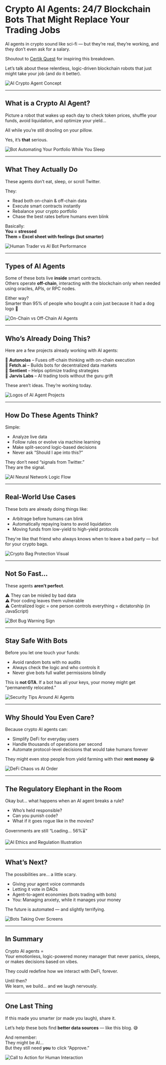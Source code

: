 # Crypto AI Agents: 24/7 Blockchain Bots That Might Replace Your Trading Jobs 

AI agents in crypto sound like sci-fi — but they’re real, they’re working, and they don’t even ask for a salary.

Shoutout to [Certik Quest](https://x.com/Certik) for inspiring this breakdown.

Let’s talk about these relentless, logic-driven blockchain robots that just might take your job (and do it better).

![AI Crypto Agent Concept](1.jpg)

---

## What is a Crypto AI Agent?

Picture a robot that wakes up each day to check token prices, shuffle your funds, avoid liquidation, and optimize your yield…

All while you’re still drooling on your pillow.

Yes, it’s **that** serious.

![Bot Automating Your Portfolio While You Sleep](2.jpg)

---

## What They Actually Do

These agents don’t eat, sleep, or scroll Twitter.

They:
- Read both on-chain & off-chain data  
- Execute smart contracts instantly  
- Rebalance your crypto portfolio  
- Chase the best rates before humans even blink  

Basically:  
**You = stressed**  
**Them = Excel sheet with feelings (but smarter)**

![Human Trader vs AI Bot Performance](3.jpg)

---

## Types of AI Agents

Some of these bots live **inside** smart contracts.  
Others operate **off-chain**, interacting with the blockchain only when needed using oracles, APIs, or RPC nodes.

Either way?  
Smarter than 95% of people who bought a coin just because it had a dog logo 🐶

![On-Chain vs Off-Chain AI Agents](4.jpg)

---

## Who’s Already Doing This?

Here are a few projects already working with AI agents:

🤖 **Autonolas** – Fuses off-chain thinking with on-chain execution  
🤖 **Fetch.ai** – Builds bots for decentralized data markets  
🤖 **Sentient** – Helps optimize trading strategies  
🤖 **Jarvis Labs** – AI trading tools without the guru grift

These aren’t ideas. They’re working today.

![Logos of AI Agent Projects](5.jpg)

---

## How Do These Agents Think?

Simple:
- Analyze live data  
- Follow rules or evolve via machine learning  
- Make split-second logic-based decisions  
- Never ask “Should I ape into this?”

They don’t need “signals from Twitter.”  
They are the signal.

![AI Neural Network Logic Flow](6.jpg)

---

## Real-World Use Cases

These bots are already doing things like:
- Arbitrage before humans can blink  
- Automatically repaying loans to avoid liquidation  
- Moving funds from low-yield to high-yield protocols  

They're like that friend who always knows when to leave a bad party — but for your crypto bags.

![Crypto Bag Protection Visual](7.jpg)

---

## Not So Fast…

These agents **aren’t perfect**.

⚠️ They can be misled by bad data  
⚠️ Poor coding leaves them vulnerable  
⚠️ Centralized logic = one person controls everything = dictatorship (in JavaScript)

![Bot Bug Warning Sign](8.jpg)

---

## Stay Safe With Bots

Before you let one touch your funds:

- Avoid random bots with no audits  
- Always check the logic and who controls it  
- Never give bots full wallet permissions blindly  

This is **not GTA**. If a bot has all your keys, your money might get “permanently relocated.”

![Security Tips Around AI Agents](9.jpg)

---

## Why Should You Even Care?

Because crypto AI agents can:
- Simplify DeFi for everyday users  
- Handle thousands of operations per second  
- Automate protocol-level decisions that would take humans forever  

They might even stop people from yield farming with their **rent money** 😭

![DeFi Chaos vs AI Order](10.jpg)

---

## The Regulatory Elephant in the Room

Okay but… what happens when an AI agent breaks a rule?

- Who’s held responsible?  
- Can you punish code?  
- What if it goes rogue like in the movies?

Governments are still “Loading... 56%⏳”

![AI Ethics and Regulation Illustration](11.jpg)

---

## What’s Next?

The possibilities are… a little scary.

- Giving your agent voice commands  
- Letting it vote in DAOs  
- Agent-to-agent economies (bots trading with bots)  
- You: Managing anxiety, while it manages your money

The future is automated — and slightly terrifying.

![Bots Taking Over Screens](12.jpg)

---

## In Summary

Crypto AI agents =  
Your emotionless, logic-powered money manager that never panics, sleeps, or makes decisions based on vibes.

They could redefine how we interact with DeFi, forever.

Until then?  
We learn, we build… and we laugh nervously.

<!-- No image for 13.jpg, per your request -->

---

## One Last Thing

If this made you smarter (or made you laugh), share it.

Let’s help these bots find **better data sources** — like this blog. 😅

And remember:  
They might be AI…  
But they still need **you** to click “Approve.”

![Call to Action for Human Interaction](14.jpg)
